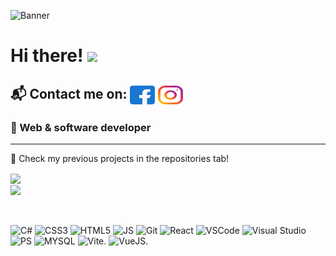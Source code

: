 ![Banner](https://user-images.githubusercontent.com/62424752/147815813-2c60cb80-d6f8-453a-a8ca-fbded602e232.png)


# Hi there! <img src="https://raw.githubusercontent.com/MartinHeinz/MartinHeinz/master/wave.gif" width="30px">

<h2 align="left">
📬 Contact me on: 
<a href="https://fb.com/fhr.szabolcs" target="blank"><img align="center" src="/src/facebook.svg" alt="fhr.szabolcs" height="30" width="40" /></a>
<a href="https://instagram.com/sz1nes" target="blank"><img align="center" src="/src/instagram.svg" alt="sz1nes" height="30" width="40" /></a>
</h2>


<h3>🌱 Web & software developer</h3>
 
 <hr>
 
🔭 Check my previous projects in the repositories tab!

<a href= "https://github.com/anuraghazra/github-readme-stats">
  <img align="center" src="https://github-readme-stats.vercel.app/api?username=feherszabolcs&theme=vision-friendly-dark&show_icons=true" />
</a>
<br>
<a href= "https://github.com/anuraghazra/github-readme-stats">
  <img align="center" src="https://github-readme-stats.vercel.app/api/top-langs/?username=feherszabolcs&langs_count=4&theme=vision-friendly-dark" />
</a>
<br>
<br>
<br>

![C#](https://img.shields.io/badge/C%23-239120?style=for-the-badge&logo=c-sharp&logoColor=white)
![CSS3](https://img.shields.io/badge/CSS3-1572B6?style=for-the-badge&logo=css3&logoColor=white)
![HTML5](https://img.shields.io/badge/HTML5-E34F26?style=for-the-badge&logo=html5&logoColor=white)
![JS](https://img.shields.io/badge/JavaScript-323330?style=for-the-badge&logo=javascript&logoColor=F7DF1E)
![Git](https://img.shields.io/badge/GIT-E44C30?style=for-the-badge&logo=git&logoColor=white)
![React](https://img.shields.io/badge/React-20232A?style=for-the-badge&logo=react&logoColor=61DAFB)
![VSCode](https://img.shields.io/badge/VSCode-0078D4?style=for-the-badge&logo=visual%20studio%20code&logoColor=white)
![Visual Studio](https://img.shields.io/badge/Visual_Studio-5C2D91?style=for-the-badge&logo=visual%20studio&logoColor=white)
![PS](https://img.shields.io/badge/Adobe%20Photoshop-31A8FF?style=for-the-badge&logo=Adobe%20Photoshop&logoColor=black)
![MYSQL](https://img.shields.io/badge/MySQL-005C84?style=for-the-badge&logo=mysql&logoColor=white)
![Vite](https://img.shields.io/badge/Vite-B73BFE?style=for-the-badge&logo=vite&logoColor=FFD62E).
![VueJS](	https://img.shields.io/badge/Vue%20js-35495E?style=for-the-badge&logo=vuedotjs&logoColor=4FC08D).
















